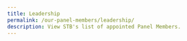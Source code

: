 ```yaml
---
title: Leadership
permalink: /our-panel-members/leadership/
description: View STB's list of appointed Panel Members.
---
```

